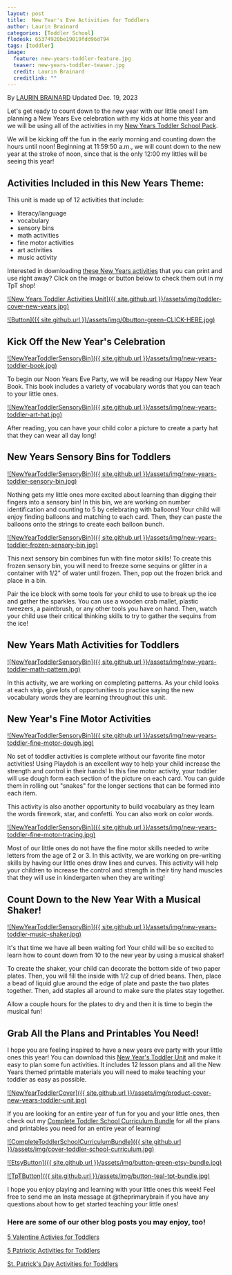 ```yaml
---
layout: post
title:  New Year's Eve Activities for Toddlers
author: Laurin Brainard
categories: [Toddler School]
flodesk: 65374920be19019fdd96d794
tags: [toddler]
image:
  feature: new-years-toddler-feature.jpg
  teaser: new-years-toddler-teaser.jpg
  credit: Laurin Brainard
  creditlink: ""
---
```

By [LAURIN BRAINARD](https://theprimarybrain.com/menu/about/) Updated Dec. 19, 2023

Let's get ready to count down to the new year with our little ones! I am planning a New Years Eve celebration with my kids at home this year and we will be using all of the activities in my [New Years Toddler School Pack](https://www.teacherspayteachers.com/Product/50-off-48-Hours-New-Years-Toddler-School-Activities-Preschool-Lesson-Plans-10712273?utm_source=PB%20Blog&utm_campaign=New%20Years%20Toddler%20Post). 

We will be kicking off the fun in the early morning and counting down the hours until noon! Beginning at 11:59:50 a.m., we will count down to the new year at the stroke of noon, since that is the only 12:00 my littles will be seeing this year!

## Activities Included in this New Years Theme:
This unit is made up of 12 activities that include:
- literacy/language 
- vocabulary
- sensory bins 
- math activities
- fine motor activities
- art activities
- music activity

Interested in downloading [these New Years activities](https://www.teacherspayteachers.com/Product/New-Years-Toddler-Activities-Lesson-Plans-2-to-3-Year-Preschool-Curriculum-10712273?utm_source=PB%20Blog&utm_campaign=New%20Years%20Toddler%20Unit%20Cover) that you can print and use right away? Click on the image or button below to check them out in my TpT shop! 
 
[![New Years Toddler Activities Unit]({{ site.github.url }}/assets/img/toddler-cover-new-years.jpg)](https://www.teacherspayteachers.com/Product/New-Years-Toddler-Activities-Lesson-Plans-2-to-3-Year-Preschool-Curriculum-10712273?utm_source=PB%20Blog&utm_campaign=New%20Years%20Toddler%20Unit%20Cover)
 
[![Button]({{ site.github.url }}/assets/img/0button-green-CLICK-HERE.jpg)](https://www.teacherspayteachers.com/Product/New-Years-Toddler-Activities-Lesson-Plans-2-to-3-Year-Preschool-Curriculum-10712273?utm_source=PB%20Blog&utm_campaign=New%20Years%20Toddler%20Unit%20Cover)

## Kick Off the New Year's Celebration

[![NewYearToddlerSensoryBin]({{ site.github.url }}/assets/img/new-years-toddler-book.jpg)](https://www.teacherspayteachers.com/Product/50-off-48-Hours-New-Years-Toddler-School-Activities-Preschool-Lesson-Plans-10712273?utm_source=PB%20Blog&utm_campaign=New%20Years%20Toddler%20Post)

To begin our Noon Years Eve Party, we will be reading our Happy New Year Book. This book includes a variety of vocabulary words that you can teach to your little ones.

[![NewYearToddlerSensoryBin]({{ site.github.url }}/assets/img/new-years-toddler-art-hat.jpg)](https://www.teacherspayteachers.com/Product/50-off-48-Hours-New-Years-Toddler-School-Activities-Preschool-Lesson-Plans-10712273?utm_source=PB%20Blog&utm_campaign=New%20Years%20Toddler%20Post)

After reading, you can have your child color a picture to create a party hat that they can wear all day long! 

## New Years Sensory Bins for Toddlers

[![NewYearToddlerSensoryBin]({{ site.github.url }}/assets/img/new-years-toddler-sensory-bin.jpg)](https://www.teacherspayteachers.com/Product/50-off-48-Hours-New-Years-Toddler-School-Activities-Preschool-Lesson-Plans-10712273?utm_source=PB%20Blog&utm_campaign=New%20Years%20Toddler%20Post)

Nothing gets my little ones more excited about learning than digging their fingers into a sensory bin! In this bin, we are working on number identification and counting to 5 by celebrating with balloons! Your child will enjoy finding balloons and matching to each card. Then, they can paste the balloons onto the strings to create each balloon bunch.

[![NewYearToddlerSensoryBin]({{ site.github.url }}/assets/img/new-years-toddler-frozen-sensory-bin.jpg)](https://www.teacherspayteachers.com/Product/50-off-48-Hours-New-Years-Toddler-School-Activities-Preschool-Lesson-Plans-10712273?utm_source=PB%20Blog&utm_campaign=New%20Years%20Toddler%20Post)

This next sensory bin combines fun with fine motor skills! To create this frozen sensory bin, you will need to freeze some sequins or glitter in a container with 1/2" of water until frozen. Then, pop out the frozen brick and place in a bin. 

Pair the ice block with some tools for your child to use to break up the ice and gather the sparkles. You can use a wooden crab mallet, plastic tweezers, a paintbrush, or any other tools you have on hand. Then, watch your child use their critical thinking skills to try to gather the sequins from the ice!

## New Years Math Activities for Toddlers

[![NewYearToddlerSensoryBin]({{ site.github.url }}/assets/img/new-years-toddler-math-pattern.jpg)](https://www.teacherspayteachers.com/Product/50-off-48-Hours-New-Years-Toddler-School-Activities-Preschool-Lesson-Plans-10712273?utm_source=PB%20Blog&utm_campaign=New%20Years%20Toddler%20Post)

In this activity, we are working on completing patterns. As your child looks at each strip, give lots of opportunities to practice saying the new vocabulary words they are learning throughout this unit. 

## New Year's Fine Motor Activities

[![NewYearToddlerSensoryBin]({{ site.github.url }}/assets/img/new-years-toddler-fine-motor-dough.jpg)](https://www.teacherspayteachers.com/Product/50-off-48-Hours-New-Years-Toddler-School-Activities-Preschool-Lesson-Plans-10712273?utm_source=PB%20Blog&utm_campaign=New%20Years%20Toddler%20Post)

No set of toddler activities is complete without our favorite fine motor activities! Using Playdoh is an excellent way to help your child increase the strength and control in their hands! In this fine motor activity, your toddler will use dough form each section of the picture on each card. You can guide them in rolling out "snakes" for the longer sections that can be formed into each item. 

This activity is also another opportunity to build vocabulary as they learn the words firework, star, and confetti. You can also work on color words. 

[![NewYearToddlerSensoryBin]({{ site.github.url }}/assets/img/new-years-toddler-fine-motor-tracing.jpg)](https://www.teacherspayteachers.com/Product/50-off-48-Hours-New-Years-Toddler-School-Activities-Preschool-Lesson-Plans-10712273?utm_source=PB%20Blog&utm_campaign=New%20Years%20Toddler%20Post)

Most of our little ones do not have the fine motor skills needed to write letters from the age of 2 or 3. In this activity, we are working on pre-writing skills by having our little ones draw lines and curves. This activity will help your children to increase the control and strength in their tiny hand muscles that they will use in kindergarten when they are writing!

## Count Down to the New Year With a Musical Shaker!

[![NewYearToddlerSensoryBin]({{ site.github.url }}/assets/img/new-years-toddler-music-shaker.jpg)](https://www.teacherspayteachers.com/Product/50-off-48-Hours-New-Years-Toddler-School-Activities-Preschool-Lesson-Plans-10712273?utm_source=PB%20Blog&utm_campaign=New%20Years%20Toddler%20Post)

It's that time we have all been waiting for! Your child will be so excited to learn how to count down from 10 to the new year by using a musical shaker! 

To create the shaker, your child can decorate the bottom side of two paper plates. Then, you will fill the inside with 1/2 cup of dried beans. Then, place a bead of liquid glue around the edge of plate and paste the two plates together. Then, add staples all around to make sure the plates stay together. 

Allow a couple hours for the plates to dry and then it is time to begin the musical fun!

## Grab All the Plans and Printables You Need!

I hope you are feeling inspired to have a new years eve party with your little ones this year! You can download this [New Year's Toddler Unit](https://www.teacherspayteachers.com/Product/50-off-48-Hours-New-Years-Toddler-School-Activities-Preschool-Lesson-Plans-10712273?utm_source=PB%20Blog&utm_campaign=New%20Years%20Toddler%20Post) and make it easy to plan some fun activities. It includes 12 lesson plans and all the New Years themed printable materials you will need to make teaching your toddler as easy as possible. 

[![NewYearToddlerCover]({{ site.github.url }}/assets/img/product-cover-new-years-toddler-unit.jpg)](https://www.teacherspayteachers.com/Product/50-off-48-Hours-New-Years-Toddler-School-Activities-Preschool-Lesson-Plans-10712273?utm_source=PB%20Blog&utm_campaign=New%20Years%20Toddler%20Post)

If you are looking for an entire year of fun for you and your little ones, then check out my [Complete Toddler School Curriculum Bundle](https://www.teacherspayteachers.com/Product/The-Complete-Toddler-School-Curriculum-Preschool-Activities-Lesson-Plans-9277137?st=d4f10691f6220ae963d64a0926662e73&utm_source=PB%20BLOG&utm_campaign=Complete%20Toddler%20Bundle%20TextLink) for all the plans and printables you need for an entire year of learning!

[![CompleteToddlerSchoolCurriculumBundle]({{ site.github.url }}/assets/img/cover-toddler-school-curriculum.jpg)](https://www.teacherspayteachers.com/Product/The-Complete-Toddler-School-Curriculum-Preschool-Activities-Lesson-Plans-9277137?st=d4f10691f6220ae963d64a0926662e73&utm_source=PB%20BLOG&utm_campaign=Complete%20Toddler%20Bundle%20Cover)

[![EtsyButton]({{ site.github.url }}/assets/img/button-green-etsy-bundle.jpg)](https://theprimarybrain.etsy.com/listing/1575955240)

[![TpTButton]({{ site.github.url }}/assets/img/button-teal-tpt-bundle.jpg)](https://www.teacherspayteachers.com/Product/The-Complete-Toddler-School-Curriculum-Preschool-Activities-Lesson-Plans-9277137?st=d4f10691f6220ae963d64a0926662e73&utm_source=PB%20BLOG&utm_campaign=Complete%20Toddler%20Bundle%20Button)

I hope you enjoy playing and learning with your little ones this week! Feel free to send me an Insta message at @theprimarybrain if you have any questions about how to get started teaching your little ones!

### Here are some of our other blog posts you may enjoy, too!

[5 Valentine Activies for Toddlers](https://theprimarybrain.com/toddler%20school/2023/02/12/Valentine-Toddler-Activites/)

[5 Patriotic Activities for Toddlers](https://theprimarybrain.com/toddler%20school/2022/11/08/Patriotic-Toddler-Activities/)

[St. Patrick's Day Activities for Toddlers](https://theprimarybrain.com/toddler%20school/2023/02/23/St-Patricks-Day-Toddler-Activities/)
